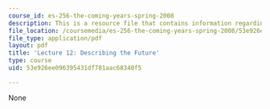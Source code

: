 ```yaml
---
course_id: es-256-the-coming-years-spring-2008
description: This is a resource file that contains information regarding lecture 12.
file_location: /coursemedia/es-256-the-coming-years-spring-2008/53e926ee096395431df781aac68340f5_MITES_256S08_Lec12.pdf
file_type: application/pdf
layout: pdf
title: 'Lecture 12: Describing the Future'
type: course
uid: 53e926ee096395431df781aac68340f5

---
```

None